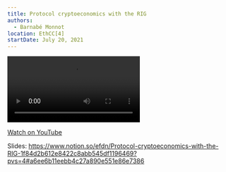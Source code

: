 ```yaml
---
title: Protocol cryptoeconomics with the RIG
authors:
  - Barnabé Monnot
location: EthCC[4]
startDate: July 20, 2021
---
```


<video src="https://www.youtube.com/watch?v=6FIIZW7ScuE"></video>

[Watch on YouTube](https://www.youtube.com/watch?v=6FIIZW7ScuE)

Slides: <https://www.notion.so/efdn/Protocol-cryptoeconomics-with-the-RIG-1f84d2b612e8422c8abb545df1196469?pvs=4#a6ee6b11eebb4c27a890e551e86e7386>
